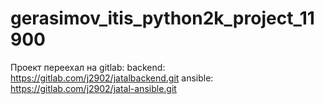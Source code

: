 # gerasimov_itis_python2k_project_11900

Проект переехал на gitlab:
backend: https://gitlab.com/j2902/jatalbackend.git
ansible: https://gitlab.com/j2902/jatal-ansible.git
